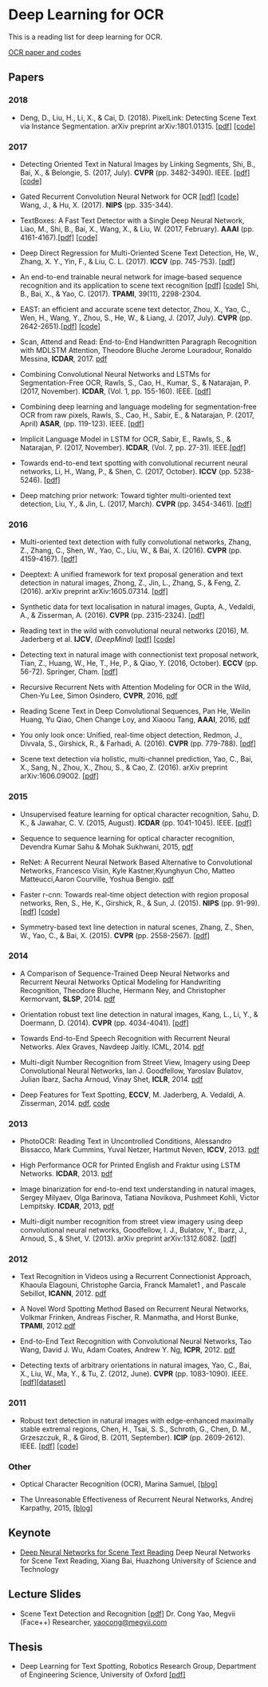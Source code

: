 # Deep Learning for OCR
This is a reading list for deep learning for OCR. 

[OCR paper and codes](http://swinghu.github.io/deep_learning/2015/10/09/ocr.html)

## Papers

### 2018 
- Deng, D., Liu, H., Li, X., & Cai, D. (2018). PixelLink: Detecting Scene Text via Instance Segmentation. arXiv preprint arXiv:1801.01315. [[pdf]](https://arxiv.org/pdf/1801.01315.pdf) [[code]](https://github.com/ZJULearning/pixel_link)

### 2017
- Detecting Oriented Text in Natural Images by Linking Segments, Shi, B., Bai, X., & Belongie, S. (2017, July). **CVPR** (pp. 3482-3490). IEEE. [[pdf]](http://openaccess.thecvf.com/content_cvpr_2017/papers/Shi_Detecting_Oriented_Text_CVPR_2017_paper.pdf) [[code]](https://github.com/dengdan/seglink)

- Gated Recurrent Convolution Neural Network for OCR [[pdf]](https://papers.nips.cc/paper/6637-gated-recurrent-convolution-neural-network-for-ocr.pdf) [[code]](https://github.com/Jianfeng1991/GRCNN-for-OCR) Wang, J., & Hu, X. (2017). **NIPS** (pp. 335-344).

- TextBoxes: A Fast Text Detector with a Single Deep Neural Network, Liao, M., Shi, B., Bai, X., Wang, X., & Liu, W. (2017, February). **AAAI** (pp. 4161-4167).[[pdf]](http://www.aaai.org/ocs/index.php/AAAI/AAAI17/paper/download/14202/14295) [[code]](https://github.com/MhLiao/TextBoxes)

- Deep Direct Regression for Multi-Oriented Scene Text Detection, He, W., Zhang, X. Y., Yin, F., & Liu, C. L. (2017). **ICCV** (pp. 745-753). [[pdf]](http://openaccess.thecvf.com/content_ICCV_2017/papers/He_Deep_Direct_Regression_ICCV_2017_paper.pdf)

- An end-to-end trainable neural network for image-based sequence recognition and its application to scene text recognition [[pdf]](http://www.vlrlab.net/admin/uploads/avatars/An_End-to-End_Trainable_Neural_Network_for_Image-based_Sequence_Recognition_and_Its_Application_to_Scene_Text_Recognition.pdf) [[code]](https://github.com/bgshih/crnn)
Shi, B., Bai, X., & Yao, C. (2017). **TPAMI**, 39(11), 2298-2304.

- EAST: an efficient and accurate scene text detector, Zhou, X., Yao, C., Wen, H., Wang, Y., Zhou, S., He, W., & Liang, J. (2017, July). **CVPR** (pp. 2642-2651).[[pdf]](http://openaccess.thecvf.com/content_cvpr_2017/papers/Zhou_EAST_An_Efficient_CVPR_2017_paper.pdf) [[code]](https://github.com/argman/EAST)

- Scan, Attend and Read: End-to-End Handwritten Paragraph Recognition with MDLSTM Attention, Theodore Bluche Jerome Louradour, Ronaldo Messina, **ICDAR**, 2017. [pdf](https://arxiv.org/pdf/1604.03286.pdf)

- Combining Convolutional Neural Networks and LSTMs for Segmentation-Free OCR, Rawls, S., Cao, H., Kumar, S., & Natarajan, P. (2017, November). **ICDAR**,  (Vol. 1, pp. 155-160). IEEE. [[pdf]](https://ieeexplore.ieee.org/document/8269965/)

- Combining deep learning and language modeling for segmentation-free OCR from raw pixels, Rawls, S., Cao, H., Sabir, E., & Natarajan, P. (2017, April) **ASAR**, (pp. 119-123). IEEE. [[pdf]](https://ieeexplore.ieee.org/document/8067772/)

- Implicit Language Model in LSTM for OCR, Sabir, E., Rawls, S., & Natarajan, P. (2017, November). **ICDAR**, (Vol. 7, pp. 27-31). IEEE.[[pdf]](https://arxiv.org/pdf/1805.09441.pdf)

- Towards end-to-end text spotting with convolutional recurrent neural networks, Li, H., Wang, P., & Shen, C. (2017, October). **ICCV** (pp. 5238-5246). [[pdf]](http://openaccess.thecvf.com/content_ICCV_2017/papers/Li_Towards_End-To-End_Text_ICCV_2017_paper.pdf)

- Deep matching prior network: Toward tighter multi-oriented text detection, Liu, Y., & Jin, L. (2017, March). **CVPR** (pp. 3454-3461). [[pdf]](http://openaccess.thecvf.com/content_cvpr_2017/papers/Liu_Deep_Matching_Prior_CVPR_2017_paper.pdf)


### 2016
- Multi-oriented text detection with fully convolutional networks, Zhang, Z., Zhang, C., Shen, W., Yao, C., Liu, W., & Bai, X. (2016). **CVPR** (pp. 4159-4167). [[pdf]](https://www.cv-foundation.org/openaccess/content_cvpr_2016/papers/Zhang_Multi-Oriented_Text_Detection_CVPR_2016_paper.pdf)

- Deeptext: A unified framework for text proposal generation and text detection in natural images, Zhong, Z., Jin, L., Zhang, S., & Feng, Z. (2016). arXiv preprint arXiv:1605.07314. [[pdf]](https://arxiv.org/pdf/1605.07314.pdf)

- Synthetic data for text localisation in natural images, Gupta, A., Vedaldi, A., & Zisserman, A. (2016). **CVPR** (pp. 2315-2324). [[pdf]](https://www.cv-foundation.org/openaccess/content_cvpr_2016/papers/Gupta_Synthetic_Data_for_CVPR_2016_paper.pdf)

- Reading text in the wild with convolutional neural networks (2016), M. Jaderberg et al. **IJCV**, *(DeepMind)* [[pdf]](http://arxiv.org/pdf/1412.1842) [[code]](https://github.com/mathDR/reading-text-in-the-wild)

- Detecting text in natural image with connectionist text proposal network, Tian, Z., Huang, W., He, T., He, P., & Qiao, Y. (2016, October). **ECCV** (pp. 56-72). Springer, Cham. [[pdf]](https://arxiv.org/pdf/1609.03605.pdf)

- Recursive Recurrent Nets with Attention Modeling for OCR in the Wild, Chen-Yu Lee, Simon Osindero, **CVPR**, 2016, [pdf](http://www.cv-foundation.org/openaccess/content_cvpr_2016/papers/Lee_Recursive_Recurrent_Nets_CVPR_2016_paper.pdf)

- Reading Scene Text in Deep Convolutional Sequences, Pan He, Weilin Huang, Yu Qiao, Chen Change Loy, and Xiaoou Tang, **AAAI**, 2016, [pdf](http://www.whuang.org/papers/phe2016_aaai.pdf)

- You only look once: Unified, real-time object detection, Redmon, J., Divvala, S., Girshick, R., & Farhadi, A. (2016). **CVPR**  (pp. 779-788). [[pdf]](https://pjreddie.com/media/files/papers/yolo.pdf)

- Scene text detection via holistic, multi-channel prediction, Yao, C., Bai, X., Sang, N., Zhou, X., Zhou, S., & Cao, Z. (2016). arXiv preprint arXiv:1606.09002. [[pdf]](https://arxiv.org/pdf/1606.09002.pdf)

### 2015
- Unsupervised feature learning for optical character recognition, Sahu, D. K., & Jawahar, C. V. (2015, August). **ICDAR** (pp. 1041-1045). IEEE. [[pdf]](https://cdn.iiit.ac.in/cdn/cvit.iiit.ac.in/images/ConferencePapers/2015/Devendra2015Unsupervised.pdf)

- Sequence to sequence learning for optical character recognition, Devendra Kumar Sahu & Mohak Sukhwani, 2015, [pdf](http://arxiv.org/pdf/1511.04176.pdf)

- ReNet: A Recurrent Neural Network Based Alternative to Convolutional Networks, Francesco Visin, Kyle Kastner,Kyunghyun Cho, Matteo Matteucci,Aaron Courville, Yoshua Bengio. [pdf](https://arxiv.org/pdf/1505.00393.pdf)

- Faster r-cnn: Towards real-time object detection with region proposal networks, Ren, S., He, K., Girshick, R., & Sun, J. (2015). **NIPS** (pp. 91-99). [[pdf]](http://papers.nips.cc/paper/5638-faster-r-cnn-towards-real-time-object-detection-with-region-proposal-networks.pdf)  [[code]](https://github.com/ShaoqingRen/faster_rcnn)

- Symmetry-based text line detection in natural scenes, Zhang, Z., Shen, W., Yao, C., & Bai, X. (2015). **CVPR** (pp. 2558-2567). [[pdf]](https://www.cv-foundation.org/openaccess/content_cvpr_2015/papers/Zhang_Symmetry-Based_Text_Line_2015_CVPR_paper.pdf)

### 2014 
- A Comparison of Sequence-Trained Deep Neural Networks and Recurrent Neural Networks Optical Modeling for Handwriting Recognition, Theodore Bluche, Hermann Ney, and Christopher Kermorvant, **SLSP**, 2014. [pdf](http://www.a2ialab.com/lib/exe/fetch.php?media=publications:slsp2014.pdf)

- Orientation robust text line detection in natural images, Kang, L., Li, Y., & Doermann, D. (2014). **CVPR** (pp. 4034-4041). [[pdf]](https://www.cv-foundation.org/openaccess/content_cvpr_2014/papers/Kang_Orientation_Robust_Text_2014_CVPR_paper.pdf)

- Towards End-to-End Speech Recognition with Recurrent Neural Networks. Alex Graves, Navdeep Jaitly. ICML, 2014. [pdf](http://www.jmlr.org/proceedings/papers/v32/graves14.pdf)

- Multi-digit Number Recognition from Street View, Imagery using Deep Convolutional Neural Networks, Ian J. Goodfellow, Yaroslav Bulatov, Julian Ibarz, Sacha Arnoud, Vinay Shet, **ICLR**, 2014. [pdf](https://arxiv.org/pdf/1312.6082.pdf)

- Deep Features for Text Spotting, **ECCV**, M. Jaderberg, A. Vedaldi, A. Zisserman, 2014. [pdf](http://www.robots.ox.ac.uk/~vgg/publications/2014/Jaderberg14/jaderberg14.pdf.pdf), [code](https://bitbucket.org/socialauth/migrate/?next=/jaderberg/eccv2014_textspotting)

### 2013
- PhotoOCR: Reading Text in Uncontrolled Conditions, Alessandro Bissacco, Mark Cummins, Yuval Netzer, Hartmut Neven, **ICCV**, 2013. [pdf](https://ai2-s2-pdfs.s3.amazonaws.com/31a8/803d7e2618bfa44c472d003055bb5961b9de.pdf)

- High Performance OCR for Printed English and Fraktur using LSTM Networks. **ICDAR**, 2013. [pdf](https://www.researchgate.net/profile/Adnan_Ul-Hasan/publication/260341302_High_Performance_OCR_for_Printed_English_and_Fraktur_using_LSTM_Networks/links/0deec530da5e58f067000000.pdf?origin=publication_detail)

- Image binarization for end-to-end text understanding in natural images, Sergey Milyaev, Olga Barinova, Tatiana Novikova, Pushmeet Kohli, Victor Lempitsky. **ICDAR**, 2013, [pdf](http://research.microsoft.com/en-us/um/people/pkohli/papers/mbnlk_icdar2013.pdf)

- Multi-digit number recognition from street view imagery using deep convolutional neural networks, Goodfellow, I. J., Bulatov, Y., Ibarz, J., Arnoud, S., & Shet, V. (2013). arXiv preprint arXiv:1312.6082. [[pdf]](https://arxiv.org/pdf/1312.6082.pdf)


### 2012
- Text Recognition in Videos using a Recurrent Connectionist Approach, Khaoula Elagouni, Christophe Garcia, Franck Mamalet1
, and Pascale Sebillot, **ICANN**, 2012. [pdf](http://liris.cnrs.fr/Documents/Liris-5660.pdf)

- A Novel Word Spotting Method Based on Recurrent Neural Networks, Volkmar Frinken, Andreas Fischer, R. Manmatha, and Horst Bunke, **TPAMI**, 2012.[pdf](http://citeseerx.ist.psu.edu/viewdoc/download?doi=10.1.1.367.75&rep=rep1&type=pdf)

- End-to-End Text Recognition with Convolutional Neural Networks, Tao Wang, David J. Wu, Adam Coates, Andrew Y. Ng, **ICPR**, 2012. [pdf](https://crypto.stanford.edu/~dwu4/papers/ICPR2012.pdf)

- Detecting texts of arbitrary orientations in natural images, Yao, C., Bai, X., Liu, W., Ma, Y., & Tu, Z. (2012, June). **CVPR** (pp. 1083-1090). IEEE. [[pdf]](http://www.iapr-tc11.org/dataset/MSRA-TD500/Detecting_Texts_of_Arbitrary_Orientations_in_Natural_Images.pdf)[[dataset]](http://www.iapr-tc11.org/mediawiki/index.php/MSRA_Text_Detection_500_Database_(MSRA-TD500))

### 2011
- Robust text detection in natural images with edge-enhanced maximally stable extremal regions, Chen, H., Tsai, S. S., Schroth, G., Chen, D. M., Grzeszczuk, R., & Girod, B. (2011, September). **ICIP** (pp. 2609-2612). IEEE. [[pdf]](http://www.stanford.edu/~hchen2/papers/ICIP2011_RobustTextDetection.pdf) [[code]](https://github.com/subokita/Robust-Text-Detection)


### Other

- Optical Character Recognition (OCR), Marina Samuel, [[blog]](http://aosabook.org/en/500L/optical-character-recognition-ocr.html)

- The Unreasonable Effectiveness of Recurrent Neural Networks, Andrej Karpathy, 2015, [[blog]](http://karpathy.github.io/2015/05/21/rnn-effectiveness/)

## Keynote
* [Deep Neural Networks for Scene Text Reading](http://u-pat.org/ICDAR2017/keynotes/ICDAR2017_Keynote_Prof_Bai.pdf) Deep Neural Networks for Scene Text Reading, Xiang Bai, Huazhong University of Science and Technology

## Lecture Slides
- Scene Text Detection and Recognition [[pdf]](https://zsc.github.io/megvii-pku-dl-course/slides/Lecture7(Text%20Detection%20and%20Recognition_20171031).pdf) Dr. Cong Yao, Megvii (Face++) Researcher, yaocong@megvii.com

## Thesis
- Deep Learning for Text Spotting, Robotics Research Group, Department of Engineering Science, University of Oxford  [[pdf]](https://www.robots.ox.ac.uk/~vgg/publications/2015/Jaderberg15b/jaderberg15b.pdf)


